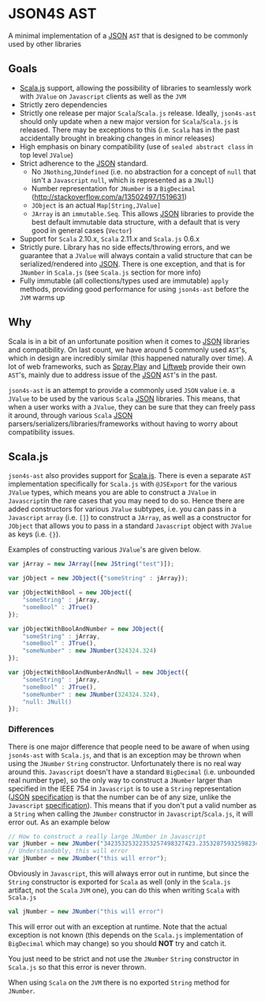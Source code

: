 # JSON4S AST

A minimal implementation of a [JSON](https://en.wikipedia.org/wiki/JSON) `AST` that is designed 
to be commonly used by other libraries

## Goals
- [Scala.js](https://github.com/scala-js/scala-js) support, allowing the possibility of 
libraries to seamlessly work with `JValue` on `Javascript` clients as well as the `JVM`
- Strictly zero dependencies
- Strictly one release per major `Scala`/`Scala.js` release. Ideally, `json4s-ast` should only update when a new major 
version for `Scala`/`Scala.js` is released. There may be exceptions to this (i.e. `Scala` has in the past accidentally
brought in breaking changes in minor releases)
- High emphasis on binary compatibility (use of `sealed abstract class` in top level `JValue`)
- Strict adherence to the [JSON](https://en.wikipedia.org/wiki/JSON) standard. 
    - No `JNothing`,`JUndefined` (i.e. no abstraction for a concept of `null` that isn't a `Javascript` `null`, which is
    represented as a `JNull`)
    - Number representation for `JNumber` is a `BigDecimal` (http://stackoverflow.com/a/13502497/1519631)
    - `JObject` is an actual `Map[String,JValue]`
    - `JArray` is an `immutable.Seq`. This allows [JSON](https://en.wikipedia.org/wiki/JSON) 
    libraries to provide the best default immutable data structure, with a default that is very good in general cases
    (`Vector`)
- Support for `Scala` 2.10.x, `Scala` 2.11.x and `Scala.js` 0.6.x
- Strictly pure. Library has no side effects/throwing errors, and we guarantee that a `JValue` will 
always contain a valid structure that can be serialized/rendered into [JSON](https://en.wikipedia.org/wiki/JSON). There
is one exception, and that is for `JNumber` in `Scala.js` (see `Scala.js` section for more info)
- Fully immutable (all collections/types used are immutable)
`apply` methods, providing good performance for using `json4s-ast` before the `JVM` warms up

## Why
Scala is in a bit of an unfortunate position when it comes to [JSON](https://en.wikipedia.org/wiki/JSON) libraries and
compatibility. On last count, we have around 5 commonly used `AST`'s, which in design are incredibly similar (this happened
naturally over time). A lot of web frameworks, such as [Spray](http://spray.io/),[Play](https://www.playframework.com/) and
[Liftweb](https://www.playframework.com/) provide their own `AST`'s, mainly due to address issue of the 
[JSON](https://en.wikipedia.org/wiki/JSON) `AST`'s in the past.

`json4s-ast` is an attempt to provide a commonly used `JSON` value i.e. a `JValue` to be used by the various `Scala`
[JSON](https://en.wikipedia.org/wiki/JSON) libraries. This means, that when a user works with a `JValue`, 
they can be sure that they can freely pass it around, through various `Scala` 
[JSON](https://en.wikipedia.org/wiki/JSON) parsers/serializers/libraries/frameworks without having to worry about 
compatibility issues.

## Scala.js
`json4s-ast` also provides support for [Scala.js](https://github.com/scala-js/scala-js). 
There is even a separate `AST` implementation specifically for `Scala.js` with `@JSExport` for the various `JValue` types, 
which means you are able to construct a `JValue` in `Javascript`in the rare cases that you may need to do so. 
Hence there are added constructors for various `JValue` subtypes, i.e. you can pass in a `Javascript` `array` (i.e. `[]`) 
to construct a `JArray`, as well as a constructor for `JObject` that allows you to pass in a standard `Javascript` 
object with `JValue` as keys (i.e. `{}`).

Examples of constructing various `JValue`'s are given below.

```javascript
var jArray = new JArray([new JString("test")]);

var jObject = new JObject({"someString" : jArray});

var jObjectWithBool = new JObject({
    "someString" : jArray,
    "someBool" : JTrue()
});

var jObjectWithBoolAndNumber = new JObject({
    "someString" : jArray,
    "someBool" : JTrue(),
    "someNumber" : new JNumber(324324.324)
});

var jObjectWithBoolAndNumberAndNull = new JObject({
    "someString" : jArray,
    "someBool" : JTrue(),
    "someNumber" : new JNumber(324324.324),
    "null: JNull()
});
```

### Differences
There is one major difference that people need to be aware of when using `json4s-ast` with `Scala.js`, and that is an
exception may be thrown when using the `JNumber` `String` constructor. Unfortunately there is no real way around this.
`Javascript` doesn't have a standard `BigDecimal` (i.e. unbounded real number type), so the only way to construct a `JNumber`
larger than specified in the IEEE 754 in `Javascript` is to use a `String` representation 
([JSON](https://en.wikipedia.org/wiki/JSON) [specification](http://stackoverflow.com/a/13502497/1519631) is that the 
number can be of any size, unlike the `Javascript` [specification](http://stackoverflow.com/a/3605960/1519631)). 
This means that if you don't put a valid number as a `String` when calling the `JNumber` constructor 
in `Javascript`/`Scala.js`, it will error out. As an example below

```javascript
// How to construct a really large JNumber in Javascript
var jNumber = new JNumber("34235325322353257498327423.23532875932598234783252325");
// Understandably, this will error
var jNumber = new JNumber("this will error");
```

Obviously in `Javascript`, this will always error out in runtime, but since the `String` constructor is exported for `Scala`
as well (only in the `Scala.js` artifact, not the `Scala` `JVM` one), you can do this when writing `Scala` with `Scala.js`
```scala
val jNumber = new JNumber("this will error")
```
This will error out with an exception at runtime. Note that the actual exception is not known (this depends on the `Scala.js`
implementation of `BigDecimal` which may change) so you should **NOT** try and catch it.

You just need to be strict and not use the `JNumber` `String` constructor in `Scala.js` so that this error is never thrown.

When using `Scala` on the `JVM` there is no exported `String` method for `JNumber`.